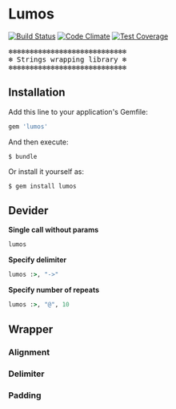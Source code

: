 # Lumos

[![Build Status](https://travis-ci.org/query-string/lumos.svg)](https://travis-ci.org/query-string/lumos)
[![Code Climate](https://codeclimate.com/github/query-string/lumos/badges/gpa.svg)](https://codeclimate.com/github/query-string/lumos)
[![Test Coverage](https://codeclimate.com/github/query-string/lumos/badges/coverage.svg)](https://codeclimate.com/github/query-string/lumos)

<pre>
❄❄❄❄❄❄❄❄❄❄❄❄❄❄❄❄❄❄❄❄❄❄❄❄❄❄❄❄
❄ Strings wrapping library ❄
❄❄❄❄❄❄❄❄❄❄❄❄❄❄❄❄❄❄❄❄❄❄❄❄❄❄❄❄
</pre>

## Installation

Add this line to your application's Gemfile:

```ruby
gem 'lumos'
```

And then execute:

    $ bundle

Or install it yourself as:

    $ gem install lumos

## Devider

**Single call without params**
```ruby
lumos
```

**Specify delimiter**
```ruby
lumos :>, "->"
```

**Specify number of repeats**
```ruby
lumos :>, "@", 10
```


## Wrapper

### Alignment
### Delimiter
### Padding
